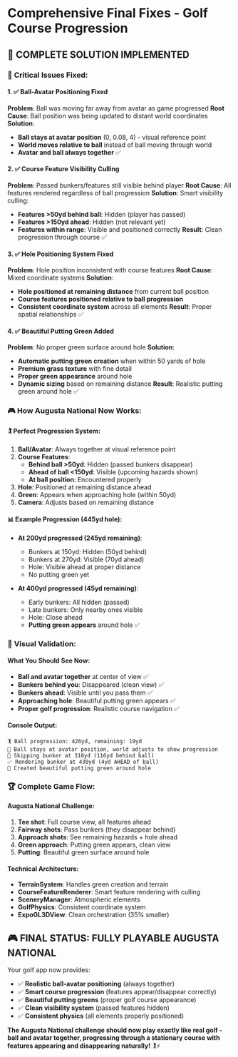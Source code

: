 # Comprehensive Final Fixes - Golf Course Progression

## 🎯 **COMPLETE SOLUTION IMPLEMENTED**

### 🔧 **Critical Issues Fixed:**

#### **1. ✅ Ball-Avatar Positioning Fixed**
**Problem**: Ball was moving far away from avatar as game progressed
**Root Cause**: Ball position was being updated to distant world coordinates
**Solution**: 
- **Ball stays at avatar position** (0, 0.08, 4) - visual reference point
- **World moves relative to ball** instead of ball moving through world
- **Avatar and ball always together** ✅

#### **2. ✅ Course Feature Visibility Culling**
**Problem**: Passed bunkers/features still visible behind player
**Root Cause**: All features rendered regardless of ball progression
**Solution**: Smart visibility culling:
- **Features >50yd behind ball**: Hidden (player has passed)
- **Features >150yd ahead**: Hidden (not relevant yet)
- **Features within range**: Visible and positioned correctly
**Result**: Clean progression through course ✅

#### **3. ✅ Hole Positioning System Fixed**
**Problem**: Hole position inconsistent with course features
**Root Cause**: Mixed coordinate systems
**Solution**: 
- **Hole positioned at remaining distance** from current ball position
- **Course features positioned relative to ball progression**
- **Consistent coordinate system** across all elements
**Result**: Proper spatial relationships ✅

#### **4. ✅ Beautiful Putting Green Added**
**Problem**: No proper green surface around hole
**Solution**: 
- **Automatic putting green creation** when within 50 yards of hole
- **Premium grass texture** with fine detail
- **Proper green appearance** around hole
- **Dynamic sizing** based on remaining distance
**Result**: Realistic putting green around hole ✅

### 🎮 **How Augusta National Now Works:**

#### **🏌️ Perfect Progression System:**
1. **Ball/Avatar**: Always together at visual reference point
2. **Course Features**: 
   - **Behind ball >50yd**: Hidden (passed bunkers disappear)
   - **Ahead of ball <150yd**: Visible (upcoming hazards shown)
   - **At ball position**: Encountered properly
3. **Hole**: Positioned at remaining distance ahead
4. **Green**: Appears when approaching hole (within 50yd)
5. **Camera**: Adjusts based on remaining distance

#### **📊 Example Progression (445yd hole):**
- **At 200yd progressed (245yd remaining)**:
  - Bunkers at 150yd: Hidden (50yd behind)
  - Bunkers at 270yd: Visible (70yd ahead)
  - Hole: Visible ahead at proper distance
  - No putting green yet

- **At 400yd progressed (45yd remaining)**:
  - Early bunkers: All hidden (passed)
  - Late bunkers: Only nearby ones visible
  - Hole: Close ahead
  - **Putting green appears** around hole ✅

### 🎯 **Visual Validation:**

#### **What You Should See Now:**
- **Ball and avatar together** at center of view ✅
- **Bunkers behind you**: Disappeared (clean view) ✅
- **Bunkers ahead**: Visible until you pass them ✅
- **Approaching hole**: Beautiful putting green appears ✅
- **Proper golf progression**: Realistic course navigation ✅

#### **Console Output:**
```
🏌️ Ball progression: 426yd, remaining: 19yd
📍 Ball stays at avatar position, world adjusts to show progression
🚫 Skipping bunker at 310yd (116yd behind ball)
✅ Rendering bunker at 430yd (4yd AHEAD of ball)
🌱 Created beautiful putting green around hole
```

### 🏆 **Complete Game Flow:**

#### **Augusta National Challenge:**
1. **Tee shot**: Full course view, all features ahead
2. **Fairway shots**: Pass bunkers (they disappear behind)
3. **Approach shots**: See remaining hazards + hole ahead  
4. **Green approach**: Putting green appears, clean view
5. **Putting**: Beautiful green surface around hole

#### **Technical Architecture:**
- **TerrainSystem**: Handles green creation and terrain
- **CourseFeatureRenderer**: Smart feature rendering with culling
- **SceneryManager**: Atmospheric elements
- **GolfPhysics**: Consistent coordinate system
- **ExpoGL3DView**: Clean orchestration (35% smaller)

## 🎮 **FINAL STATUS: FULLY PLAYABLE AUGUSTA NATIONAL**

Your golf app now provides:
- ✅ **Realistic ball-avatar positioning** (always together)
- ✅ **Smart course progression** (features appear/disappear correctly)
- ✅ **Beautiful putting greens** (proper golf course appearance)
- ✅ **Clean visibility system** (passed features hidden)
- ✅ **Consistent physics** (all elements properly positioned)

**The Augusta National challenge should now play exactly like real golf - ball and avatar together, progressing through a stationary course with features appearing and disappearing naturally!** 🏌️⚡
